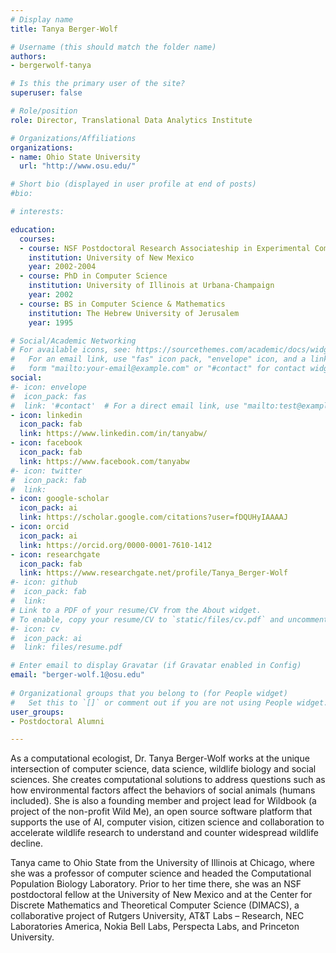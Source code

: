 ```yaml
---
# Display name
title: Tanya Berger-Wolf

# Username (this should match the folder name)
authors:
- bergerwolf-tanya

# Is this the primary user of the site?
superuser: false

# Role/position
role: Director, Translational Data Analytics Institute

# Organizations/Affiliations
organizations:
- name: Ohio State University
  url: "http://www.osu.edu/"

# Short bio (displayed in user profile at end of posts)
#bio: 

# interests:

education:
  courses:
  - course: NSF Postdoctoral Research Associateship in Experimental Computer Science
    institution: University of New Mexico
    year: 2002-2004
  - course: PhD in Computer Science
    institution: University of Illinois at Urbana-Champaign
    year: 2002
  - course: BS in Computer Science & Mathematics
    institution: The Hebrew University of Jerusalem
    year: 1995

# Social/Academic Networking
# For available icons, see: https://sourcethemes.com/academic/docs/widgets/#icons
#   For an email link, use "fas" icon pack, "envelope" icon, and a link in the
#   form "mailto:your-email@example.com" or "#contact" for contact widget.
social:
#- icon: envelope
#  icon_pack: fas
#  link: '#contact'  # For a direct email link, use "mailto:test@example.org".
- icon: linkedin
  icon_pack: fab
  link: https://www.linkedin.com/in/tanyabw/
- icon: facebook
  icon_pack: fab
  link: https://www.facebook.com/tanyabw
#- icon: twitter
#  icon_pack: fab
#  link: 
- icon: google-scholar
  icon_pack: ai
  link: https://scholar.google.com/citations?user=fDQUHyIAAAAJ
- icon: orcid
  icon_pack: ai
  link: https://orcid.org/0000-0001-7610-1412
- icon: researchgate
  icon_pack: fab
  link: https://www.researchgate.net/profile/Tanya_Berger-Wolf
#- icon: github
#  icon_pack: fab
#  link: 
# Link to a PDF of your resume/CV from the About widget.
# To enable, copy your resume/CV to `static/files/cv.pdf` and uncomment the lines below.  
#- icon: cv
#  icon_pack: ai
#  link: files/resume.pdf

# Enter email to display Gravatar (if Gravatar enabled in Config)
email: "berger-wolf.1@osu.edu"
  
# Organizational groups that you belong to (for People widget)
#   Set this to `[]` or comment out if you are not using People widget.  
user_groups:
- Postdoctoral Alumni

---
```


As a computational ecologist, Dr. Tanya Berger-Wolf works at the unique intersection of computer science, data science, wildlife biology and social sciences. She creates computational solutions to address questions such as how environmental factors affect the behaviors of social animals (humans included). She is also a founding member and project lead for Wildbook (a project of the non-profit Wild Me), an open source software platform that supports the use of AI, computer vision, citizen science and collaboration to accelerate wildlife research to understand and counter widespread wildlife decline.

Tanya came to Ohio State from the University of Illinois at Chicago, where she was a professor of computer science and headed the Computational Population Biology Laboratory. Prior to her time there, she was an NSF postdoctoral fellow at the University of New Mexico and at the Center for Discrete Mathematics and Theoretical Computer Science (DIMACS), a collaborative project of Rutgers University, AT&T Labs – Research, NEC Laboratories America, Nokia Bell Labs, Perspecta Labs, and Princeton University.
